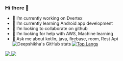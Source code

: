 ### Hi there 👋


- 🔭 I’m currently working on Dvertex
- 🌱 I’m currently learning Android app development
- 👯 I’m looking to collaborate on github
- 🤔 I’m looking for help with AWS, Machine learning
- 💬 Ask me about kotlin, java, firebase, room, Rest Api
![Deepshikha's GitHub stats](https://github-readme-stats.vercel.app/api?username=deepshikhayadav&show_icons=true&theme=highcontrast)
[![Top Langs](https://github-readme-stats.vercel.app/api/top-langs/?username=deepshikhayadav&layout=compact)](https://github.com/deepshikhayadav/github-readme-stats)

<a href="(https://github.com/deepshikhayadav/github-readme-stats">
  <img align="center" src="https://github-readme-stats.vercel.app/api/pin/?username=deepshikhayadav&repo=github-readme-stats" />
</a>
<a href="(https://github.com/deepshikhayadav/convoychat">
  <img align="center" src="https://github-readme-stats.vercel.app/api/pin/?username=deepshikhayadav&repo=convoychat" />
</a>
